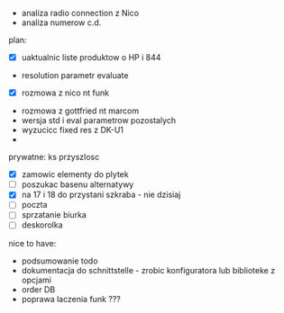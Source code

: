 - analiza radio connection  z Nico
- analiza numerow c.d.


plan:
- [x] uaktualnic liste produktow o HP i 844
- resolution parametr evaluate
- [x] rozmowa z nico nt funk
- rozmowa z gottfried nt marcom
- wersja std i eval parametrow pozostalych
- wyzucicc fixed res z DK-U1
- 

prywatne:
ks przyszlosc
- [x] zamowic elementy do plytek
- [ ] poszukac basenu alternatywy
- [x] na 17 i 18 do przystani szkraba - nie dzisiaj
- [ ] poczta
- [ ] sprzatanie biurka
- [ ] deskorolka

nice to have:
- podsumowanie todo
- dokumentacja do schnittstelle - zrobic konfiguratora lub biblioteke z opcjami
- order DB
- poprawa laczenia funk ???